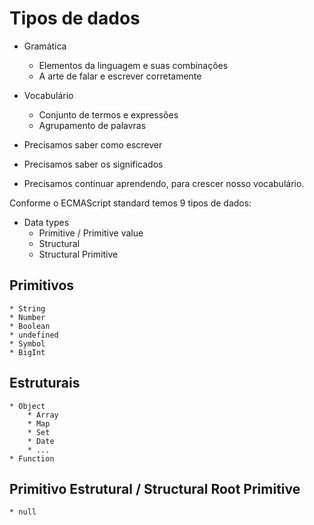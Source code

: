 # Tipos de dados

* Gramática
    * Elementos da linguagem e suas combinações
    * A arte  de falar e escrever corretamente

* Vocabulário
    * Conjunto de termos e expressões
    * Agrupamento de palavras

* Precisamos saber como escrever
* Precisamos saber os significados
* Precisamos continuar aprendendo, para crescer nosso vocabulário.



Conforme o ECMAScript standard temos 9 tipos de dados:

* Data types
    * Primitive / Primitive value
    * Structural
    * Structural Primitive



## Primitivos

    * String
    * Number
    * Boolean
    * undefined
    * Symbol
    * BigInt

## Estruturais

    * Object
        * Array
        * Map
        * Set
        * Date
        * ...
    * Function

## Primitivo Estrutural / Structural Root Primitive

    * null